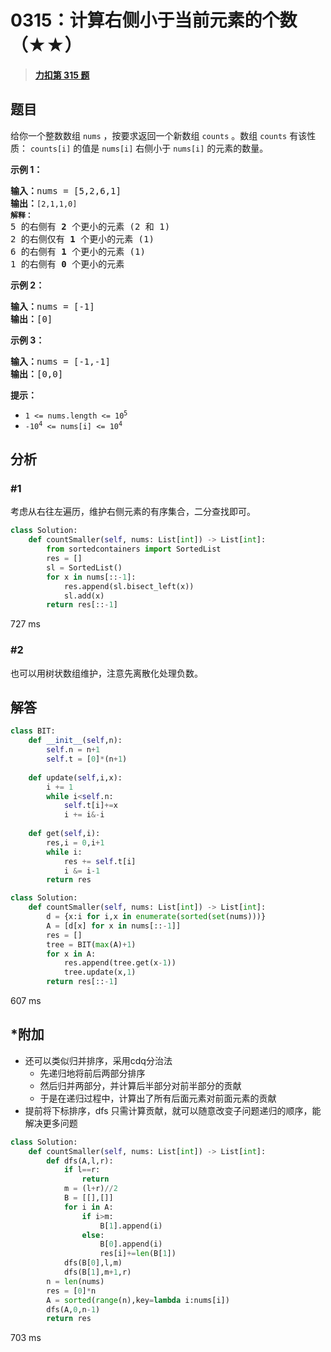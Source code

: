 # 0315：计算右侧小于当前元素的个数（★★）


> <u>**[力扣第 315 题](https://leetcode.cn/problems/count-of-smaller-numbers-after-self/)**</u>

## 题目

<p>给你一个整数数组 <code>nums</code><em> </em>，按要求返回一个新数组 <code>counts</code><em> </em>。数组 <code>counts</code> 有该性质： <code>counts[i]</code> 的值是  <code>nums[i]</code> 右侧小于 <code>nums[i]</code> 的元素的数量。</p>



<p><strong>示例 1：</strong></p>

<pre>
<strong>输入：</strong>nums = [5,2,6,1]
<strong>输出：</strong><code>[2,1,1,0]
<strong>解释：</strong></code>
5 的右侧有 <strong>2 </strong>个更小的元素 (2 和 1)
2 的右侧仅有 <strong>1 </strong>个更小的元素 (1)
6 的右侧有 <strong>1 </strong>个更小的元素 (1)
1 的右侧有 <strong>0 </strong>个更小的元素
</pre>

<p><strong>示例 2：</strong></p>

<pre>
<strong>输入：</strong>nums = [-1]
<strong>输出：</strong>[0]
</pre>

<p><strong>示例 3：</strong></p>

<pre>
<strong>输入：</strong>nums = [-1,-1]
<strong>输出：</strong>[0,0]
</pre>



<p><strong>提示：</strong></p>

<ul>
<li><code>1 &lt;= nums.length &lt;= 10<sup>5</sup></code></li>
<li><code>-10<sup>4</sup> &lt;= nums[i] &lt;= 10<sup>4</sup></code></li>
</ul>


## 分析


### #1
考虑从右往左遍历，维护右侧元素的有序集合，二分查找即可。 


```python
class Solution:
    def countSmaller(self, nums: List[int]) -> List[int]:
        from sortedcontainers import SortedList
        res = []
        sl = SortedList()
        for x in nums[::-1]:
            res.append(sl.bisect_left(x))
            sl.add(x)
        return res[::-1]
```
727 ms

### #2

也可以用树状数组维护，注意先离散化处理负数。

## 解答

```python
class BIT:
    def __init__(self,n):
        self.n = n+1
        self.t = [0]*(n+1)
    
    def update(self,i,x):
        i += 1
        while i<self.n:
            self.t[i]+=x
            i += i&-i
    
    def get(self,i):
        res,i = 0,i+1
        while i:
            res += self.t[i]
            i &= i-1
        return res

class Solution:
    def countSmaller(self, nums: List[int]) -> List[int]:
        d = {x:i for i,x in enumerate(sorted(set(nums)))}
        A = [d[x] for x in nums[::-1]]
        res = []
        tree = BIT(max(A)+1)
        for x in A:
            res.append(tree.get(x-1))
            tree.update(x,1)
        return res[::-1]
```
607 ms

## *附加

- 还可以类似归并排序，采用cdq分治法
	- 先递归地将前后两部分排序
	- 然后归并两部分，并计算后半部分对前半部分的贡献
	- 于是在递归过程中，计算出了所有后面元素对前面元素的贡献
- 提前将下标排序，dfs 只需计算贡献，就可以随意改变子问题递归的顺序，能解决更多问题

```python
class Solution:
    def countSmaller(self, nums: List[int]) -> List[int]:
        def dfs(A,l,r):
            if l==r:
                return
            m = (l+r)//2
            B = [[],[]]
            for i in A:
                if i>m:
                    B[1].append(i)
                else:
                    B[0].append(i)
                    res[i]+=len(B[1])
            dfs(B[0],l,m)
            dfs(B[1],m+1,r)
        n = len(nums)
        res = [0]*n
        A = sorted(range(n),key=lambda i:nums[i])
        dfs(A,0,n-1)
        return res
```
703 ms

